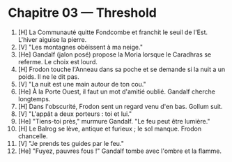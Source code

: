# Chapitre 03 — Threshold

1. [H] La Communauté quitte Fondcombe et franchit le seuil de l'Est. L'hiver aiguise la pierre.
2. [V] "Les montagnes obéissent à ma neige."
3. [He] Gandalf (jalon posé) propose la Moria lorsque le Caradhras se referme. Le choix est lourd.
4. [H] Frodon touche l'Anneau dans sa poche et se demande si la nuit a un poids. Il ne le dit pas.
5. [V] "La nuit est une main autour de ton cou."
6. [He] À la Porte Ouest, il faut un mot d'amitié oublié. Gandalf cherche longtemps.
7. [H] Dans l'obscurité, Frodon sent un regard venu d'en bas. Gollum suit.
8. [V] "L'appât a deux porteurs : toi et lui."
9. [He] "Tiens-toi près," murmure Gandalf. "Le feu peut être lumière."
10. [H] Le Balrog se lève, antique et furieux ; le sol manque. Frodon chancelle.
11. [V] "Je prends tes guides par le feu."
12. [He] "Fuyez, pauvres fous !" Gandalf tombe avec l'ombre et la flamme.
